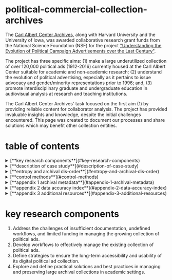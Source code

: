 # political-commercial-collection-archives


The [Carl Albert Center Archives](https://www.ou.edu/carlalbertcenter/congressional-collection), along with Harvard University and the University of Iowa, was awarded collaborative research grant funds from the National Science Foundation (NSF) for the project ["Understanding the Evolution of Political Campaign Advertisements over the Last Century"](https://s-lib024.lib.uiowa.edu/campaignvids/people.html).

The project has three specific aims: (1) make a large underutilized collection of  over 120,000 political ads (1912-2016) currently housed at the Carl Albert Center suitable for academic and non-academic research; (2) understand the evolution of political advertising, especially as it pertains to issue advocacy and gender/minority representations prior to 1996; and, (3) promote interdisciplinary graduate and undergraduate education in audiovisual analysis at research and teaching institutions. ​

The Carl Albert Center Archives' task focused on the first aim (1) by providing reliable content for collaborator analysis. The project has provided invaluable insights and knowledge, despite the initial challenges encountered. This page was created to document our processes and share solutions which may benefit other collection entities. 

# table of contents

<details><summary>[**key research components**](#key-research-components)</summary>

</details>

<details><summary>[**description of case study**](#description-of-case-study)</summary>

>> [Julian P. Kanter Archive](#Julian-P-Kanter-Archive)

>> [collection growth and mismanagement issues](#collection-growth-and-mismanagement-issues)

>> [technological shifts and the increase in collection materials](#technological-shifts-and-increase-in-collection-materials)

>> [issues with system infrastructure and normalization](#issues-with-system-infrastructure-and-normalization)

>> [2019 data](#2019-data)

</details>

<details><summary>[**entropy and archival dis-order**](#entropy-and-archival-dis-order)</summary>

>> [identification of human-centered patterns](#identification-of-human-centered-patterns)

>> [backlogs as a critical point of failure](#backlogs-as-a-critical-point-of-failure)

</details>

<details><summary>[**control methods**](#control-methods)</summary>

>> [data cleansing](#data-cleansing)

>> [data aggregation](#data-aggregation)

>> [standardization](#standardization)

>> [link data](#link-data)

</details>

<details><summary>[**appendix 1  archival metadata**](#appendix-1-archival-metadata)
</summary>

>> [1985](#appendix-1-archival-metadata-1985)

>> [1996](#appendix-1-archival-metadata-1996)

>> [2003](#appendix-1-archival-metadata-2003)

>> [2019](#appendix-1-archival-metadata-2019)

>> [current](#appendix-1-archival-metdata-current)
</details>

<details><summary>[**appendix 2 data accuracy index**](#appendix-2-data-accuracy-index)</summary></details>

<details><summary>[**appendix 3 additional resources**](#appendix-3-additional-resources)</summary>

>> [general references](#general-references)

>> [unresolved issues further questions](#unresolved-issues-further-questions)

</details>

#

# key research components

1. Address the challenges of insufficient documentation, undefined workflows, and limited funding in managing the growing collection of political ads.
2. Develop workflows to effectively manage the existing collection of political ads.
3. Define strategies to ensure the long-term accessibility and usability of its digital political ad collection.
4. Explore and define practical solutions and best practices in managing and preserving large archival collections in academic settings.

